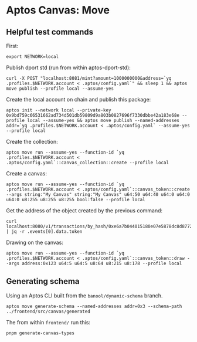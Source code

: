 # Aptos Canvas: Move

## Helpful test commands

First:
```
export NETWORK=local
```

Publish dport std (run from within aptos-dport-std):
```
curl -X POST "localhost:8081/mint?amount=1000000000&address=`yq .profiles.$NETWORK.account < .aptos/config.yaml`" && sleep 1 && aptos move publish --profile local --assume-yes
```

Create the local account on chain and publish this package:
```
aptos init --network local --private-key 0x9bd759c66531662ad734d501db59809d9a803b0827696f7330dbbe42a183e68e --profile local --assume-yes && aptos move publish --named-addresses addr=`yq .profiles.$NETWORK.account < .aptos/config.yaml` --assume-yes --profile local
```

Create the collection:
```
aptos move run --assume-yes --function-id `yq .profiles.$NETWORK.account < .aptos/config.yaml`::canvas_collection::create --profile local
```

Create a canvas:
```
aptos move run --assume-yes --function-id `yq .profiles.$NETWORK.account < .aptos/config.yaml`::canvas_token::create --args string:"My Canvas" string:"My Canvas" u64:50 u64:40 u64:0 u64:0 u64:0 u8:255 u8:255 u8:255 bool:false --profile local
```

Get the address of the object created by the previous command:
```
curl localhost:8080/v1/transactions/by_hash/0xe6a7b044015180e07e5878dc8d87729010fa25241d76ea34b2ebc003e9b64e6b | jq -r .events[0].data.token
```

Drawing on the canvas:
```
aptos move run --assume-yes --function-id `yq .profiles.$NETWORK.account < .aptos/config.yaml`::canvas_token::draw --args address:0x123 u64:5 u64:5 u8:64 u8:215 u8:178 --profile local
```


## Generating schema
Using an Aptos CLI built from the `banool/dynamic-schema` branch.
```
aptos move generate-schema --named-addresses addr=0x3 --schema-path ../frontend/src/canvas/generated
```

The from within `frontend/` run this:
```
pnpm generate-canvas-types
```
